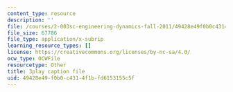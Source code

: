 ```yaml
---
content_type: resource
description: ''
file: /courses/2-003sc-engineering-dynamics-fall-2011/49428e49f0b0c4314f1bfd6153155c5f_jROTMB142T0.srt
file_size: 67786
file_type: application/x-subrip
learning_resource_types: []
license: https://creativecommons.org/licenses/by-nc-sa/4.0/
ocw_type: OCWFile
resourcetype: Other
title: 3play caption file
uid: 49428e49-f0b0-c431-4f1b-fd6153155c5f
---
```

